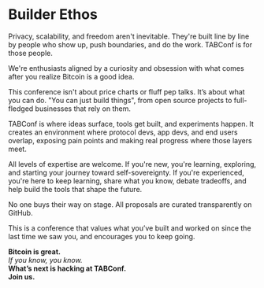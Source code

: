 # Builder Ethos

Privacy, scalability, and freedom aren't inevitable. They're built line by line by people who show up, push boundaries, and do the work. TABConf is for those people.

We're enthusiasts aligned by a curiosity and obsession with what comes after you realize Bitcoin is a good idea.

This conference isn't about price charts or fluff pep talks. It’s about what you can do. "You can just build things", from open source projects to full-fledged businesses that rely on them.

TABConf is where ideas surface, tools get built, and experiments happen. It creates an environment where protocol devs, app devs, and end users overlap, exposing pain points and making real progress where those layers meet.

All levels of expertise are welcome. If you're new, you're learning, exploring, and starting your journey toward self-sovereignty. If you're experienced, you're here to keep learning, share what you know, debate tradeoffs, and help build the tools that shape the future.

No one buys their way on stage. All proposals are curated transparently on GitHub.

This is a conference that values what you’ve built and worked on since the last time we saw you, and encourages you to keep going.

**Bitcoin is great.**  
*If you know, you know.*  
**What’s next is hacking at TABConf.**  
**Join us.**

